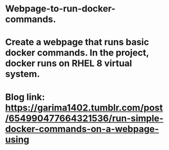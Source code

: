 # Webpage-to-run-docker-commands. 
# Create a webpage that runs basic docker commands. In the project, docker runs on RHEL 8 virtual system.
# Blog link: https://garima1402.tumblr.com/post/654990477664321536/run-simple-docker-commands-on-a-webpage-using
